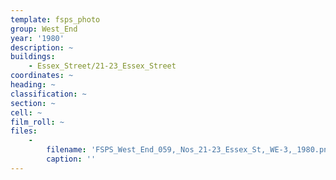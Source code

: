 ```yaml
---
template: fsps_photo
group: West_End
year: '1980'
description: ~
buildings:
    - Essex_Street/21-23_Essex_Street
coordinates: ~
heading: ~
classification: ~
section: ~
cell: ~
film_roll: ~
files:
    -
        filename: 'FSPS_West_End_059,_Nos_21-23_Essex_St,_WE-3,_1980.png'
        caption: ''
---
```

